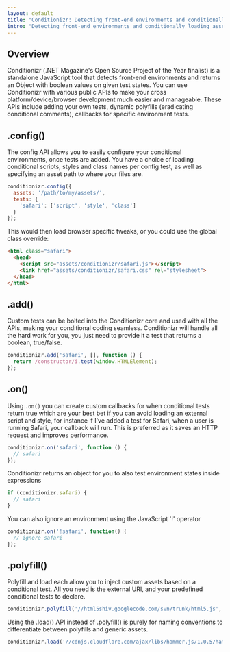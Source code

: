```yaml
---
layout: default
title: "Conditionizr: Detecting front-end environments and conditionally loading assets, wrapped inside a 1KB API"
intro: "Detecting front-end environments and conditionally loading assets, wrapped inside a 1KB API"
---
```


## Overview
Conditionizr (.NET Magazine's Open Source Project of the Year finalist) is a standalone JavaScript tool that detects front-end environments and returns an Object with boolean values on given test states. You can use Conditionizr with various public APIs to make your cross platform/device/browser development much easier and manageable. These APIs include adding your own tests, dynamic polyfills (eradicating conditional comments), callbacks for specific environment tests.

## .config()
The config API allows you to easily configure your conditional environments, once tests are added. You have a choice of loading conditional scripts, styles and class names per config test, as well as specifying an asset path to where your files are.

```js
conditionizr.config({
  assets: '/path/to/my/assets/',
  tests: {
    'safari': ['script', 'style', 'class']
  }
});
```

This would then load browser specific tweaks, or you could use the global class override:

```html
<html class="safari">
  <head>
    <script src="assets/conditionizr/safari.js"></script>
    <link href="assets/conditionizr/safari.css" rel="stylesheet">
  </head>
</html>
```

## .add()
Custom tests can be bolted into the Conditionizr core and used with all the APIs, making your conditional coding seamless. Conditionizr will handle all the hard work for you, you just need to provide it a test that returns a boolean, true/false.

```js
conditionizr.add('safari', [], function () {
  return /constructor/i.test(window.HTMLElement);
});
```

## .on()
Using `.on()` you can create custom callbacks for when conditional tests return true which are your best bet if you can avoid loading an external script and style, for instance if I’ve added a test for Safari, when a user is running Safari, your callback will run. This is preferred as it saves an HTTP request and improves performance.


```js
conditionizr.on('safari', function () {
  // safari
});

```

Conditionizr returns an object for you to also test environment states inside expressions

```js
if (conditionizr.safari) {
  // safari
}
```

You can also ignore an environment using the JavaScript '!' operator

```js
conditionizr.on('!safari', function() {
  // ignore safari
});
```

## .polyfill()
Polyfill and load each allow you to inject custom assets based on a conditional test. All you need is the external URI, and your predefined conditional tests to declare.

```js
conditionizr.polyfill('//html5shiv.googlecode.com/svn/trunk/html5.js', ['ie6', 'ie7', 'ie8']);
```

Using the .load() API instead of .polyfill() is purely for naming conventions to differentiate between polyfills and generic assets.

```js
conditionizr.load('//cdnjs.cloudflare.com/ajax/libs/hammer.js/1.0.5/hammer.min.js', ['ios']);
```
